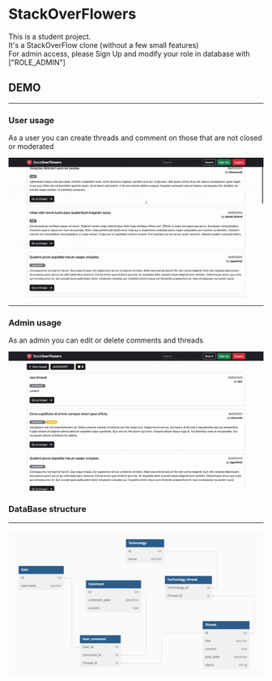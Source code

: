 
# StackOverFlowers

This is a student project. <br />
It's a StackOverFlow clone (without a few small features) <br />
For admin access, please Sign Up and modify your role in database with ["ROLE_ADMIN"]

## DEMO
<hr>

### User usage

As a user you can create threads and comment on those that are not closed or moderated

![Alt text](user-usage.gif "Optional title")
<hr>

### Admin usage

As an admin you can edit or delete comments and threads

![Alt text](admin-usage.gif "Optional title")

### DataBase structure
<hr>

![Alt text](bdd_stackoverflowers.png "Optional title")

